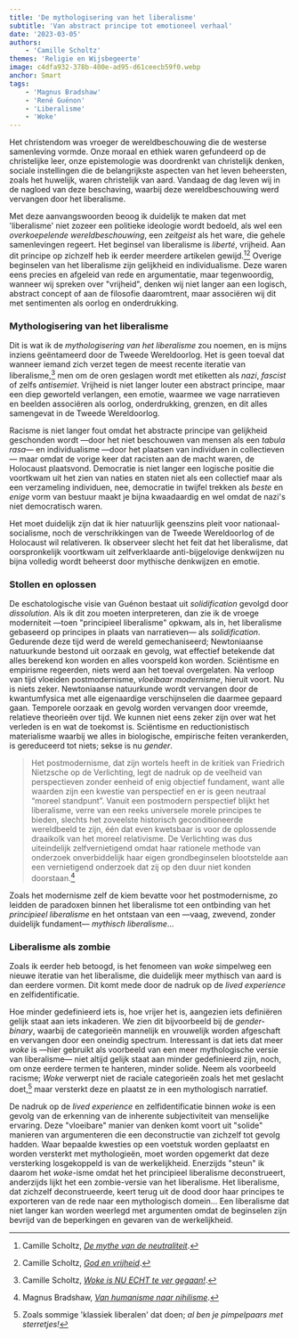 ```yaml
---
title: 'De mythologisering van het liberalisme'
subtitle: 'Van abstract principe tot emotioneel verhaal'
date: '2023-03-05'
authors:
    - 'Camille Scholtz'
themes: 'Religie en Wijsbegeerte'
image: c4dfa932-378b-400e-ad95-d61ceecb59f0.webp
anchor: Smart
tags:
    - 'Magnus Bradshaw'
    - 'René Guénon'
    - 'Liberalisme'
    - 'Woke'
---
```


Het christendom was vroeger de wereldbeschouwing die de westerse samenleving vormde. Onze moraal en ethiek waren gefundeerd op de christelijke leer, onze epistemologie was doordrenkt van christelijk denken, sociale instellingen die de belangrijkste aspecten van het leven beheersten, zoals het huwelijk, waren christelijk van aard. Vandaag de dag leven wij in de nagloed van deze beschaving, waarbij deze wereldbeschouwing werd vervangen door het liberalisme.

Met deze aanvangswoorden beoog ik duidelijk te maken dat met 'liberalisme' niet zozeer een politieke ideologie wordt bedoeld, als wel een *overkoepelende wereldbeschouwing*, een _zeitgeist_ als het ware, die gehele samenlevingen regeert. Het beginsel van liberalisme is _liberté_, vrijheid. Aan dit principe op zichzelf heb ik eerder meerdere artikelen gewijd.[^1][^2] Overige beginselen van het liberalisme zijn gelijkheid en individualisme. Deze waren eens precies en afgeleid van rede en argumentatie, maar tegenwoordig, wanneer wij spreken over "vrijheid", denken wij niet langer aan een logisch, abstract concept of aan de filosofie daaromtrent, maar associëren wij dit met sentimenten als oorlog en onderdrukking.


### Mythologisering van het liberalisme

Dit is wat ik de *mythologisering van het liberalisme* zou noemen, en is mijns inziens geëntameerd door de Tweede Wereldoorlog. Het is geen toeval dat wanneer iemand zich verzet tegen de meest recente iteratie van liberalisme,[^3] men om de oren geslagen wordt met etiketten als *nazi*, *fascist* of zelfs *antisemiet*. Vrijheid is niet langer louter een abstract principe, maar een diep geworteld verlangen, een emotie, waarmee we vage narratieven en beelden associëren als oorlog, onderdrukking, grenzen, en dit alles samengevat in de Tweede Wereldoorlog. 

Racisme is niet langer fout omdat het abstracte principe van gelijkheid geschonden wordt —door het niet beschouwen van mensen als een _tabula rasa_— en individualisme —door het plaatsen van individuen in collectieven— maar omdat de vorige keer dat racisten aan de macht waren, de Holocaust plaatsvond. Democratie is niet langer een logische positie die voortkwam uit het zien van naties en staten niet als een collectief maar als een verzameling individuen, nee, democratie in twijfel trekken als *beste* en *enige* vorm van bestuur maakt je bijna kwaadaardig en wel omdat de nazi's niet democratisch waren.

Het moet duidelijk zijn dat ik hier natuurlijk geenszins pleit voor nationaal-socialisme, noch de verschrikkingen van de Tweede Wereldoorlog of de Holocaust wil relativeren. Ik observeer slecht het feit dat het liberalisme, dat oorspronkelijk voortkwam uit zelfverklaarde anti-bijgelovige denkwijzen nu bijna volledig wordt beheerst door mythische denkwijzen en emotie.


### Stollen en oplossen

De eschatologische visie van Guénon bestaat uit *solidification* gevolgd door *dissolution*. Als ik dit zou moeten interpreteren, dan zie ik de vroege moderniteit —toen "principieel liberalisme" opkwam, als in, het liberalisme gebaseerd op principes in plaats van narratieven— als *solidification*. Gedurende deze tijd werd de wereld gemechaniseerd; Newtoniaanse natuurkunde bestond uit oorzaak en gevolg, wat effectief betekende dat alles berekend kon worden en alles voorspeld kon worden. Sciëntisme en empirisme regeerden, niets werd aan het toeval overgelaten. Na verloop van tijd vloeiden postmodernisme, *vloeibaar modernisme*, hieruit voort. Nu is niets zeker. Newtoniaanse natuurkunde wordt vervangen door de kwantumfysica met alle eigenaardige verschijnselen die daarmee gepaard gaan. Temporele oorzaak en gevolg worden vervangen door vreemde, relatieve theorieën over tijd. We kunnen niet eens zeker zijn over wat het verleden is en wat de toekomst is. Sciëntisme en reductionistisch materialisme waarbij we alles in biologische, empirische feiten verankerden, is gereduceerd tot niets; sekse is nu *gender*.

>Het postmodernisme, dat zijn wortels heeft in de kritiek van Friedrich Nietzsche op de Verlichting, legt de nadruk op de veelheid van perspectieven zonder eenheid of enig objectief fundament, want alle waarden zijn een kwestie van perspectief en er is geen neutraal “moreel standpunt”. Vanuit een postmodern perspectief blijkt het liberalisme, verre van een reeks universele morele principes te bieden, slechts het zoveelste historisch geconditioneerde wereldbeeld te zijn, één dat even kwetsbaar is voor de oplossende draaikolk van het moreel relativisme. De Verlichting was dus uiteindelijk zelfvernietigend omdat haar rationele methode van onderzoek onverbiddelijk haar eigen grondbeginselen blootstelde aan een vernietigend onderzoek dat zij op den duur niet konden doorstaan.[^4]

Zoals het modernisme zelf de kiem bevatte voor het postmodernisme, zo leidden de paradoxen binnen het liberalisme tot een ontbinding van het *principieel liberalisme* en het ontstaan van een —vaag, zwevend, zonder duidelijk fundament— *mythisch liberalisme*...


### Liberalisme als zombie

Zoals ik eerder heb betoogd, is het fenomeen van *woke* simpelweg een nieuwe iteratie van het liberalisme, die duidelijk meer mythisch van aard is dan eerdere vormen. Dit komt mede door de nadruk op de *lived experience* en zelfidentificatie.

Hoe minder gedefinieerd iets is, hoe vrijer het is, aangezien iets definiëren gelijk staat aan iets inkaderen. We zien dit bijvoorbeeld bij de *gender-binary*, waarbij de categorieën mannelijk en vrouwelijk worden afgeschaft en vervangen door een oneindig spectrum. Interessant is dat iets dat meer *woke* is —hier gebruikt als voorbeeld van een meer mythologische versie van liberalisme— niet altijd gelijk staat aan minder gedefinieerd zijn, noch, om onze eerdere termen te hanteren, minder solide. Neem als voorbeeld racisme; *Woke* verwerpt niet de raciale categorieën zoals het met geslacht doet,[^5] maar versterkt deze en plaatst ze in een mythologisch narratief.

De nadruk op de *lived experience* en zelfidentificatie binnen  *woke* is een gevolg van de erkenning van de inherente subjectiviteit van menselijke ervaring. Deze "vloeibare" manier van denken komt voort uit "solide" manieren van argumenteren die een deconstructie van zichzelf tot gevolg hadden. Waar bepaalde kwesties op een voetstuk worden geplaatst en worden versterkt met mythologieën, moet worden opgemerkt dat deze versterking losgekoppeld is van de werkelijkheid. Enerzijds "steun" ik daarom het *woke*-isme omdat het het principieel liberalisme deconstrueert, anderzijds lijkt het een zombie-versie van het liberalisme. Het liberalisme, dat zichzelf deconstrueerde, keert terug uit de dood door haar principes te exporteren van de rede naar een mythologisch domein... Een liberalisme dat niet langer kan worden weerlegd met argumenten omdat de beginselen zijn bevrijd van de beperkingen en gevaren van de werkelijkheid.


[^1]: Camille Scholtz, *[De mythe van de neutraliteit](https://reactionair.nl/artikelen/de-mythe-van-de-neutraliteit/)*.
[^2]: Camille Scholtz, *[God en vrijheid](https://reactionair.nl/artikelen/god-en-vrijheid/)*.
[^3]: Camille Scholtz, *[Woke is NU ECHT te ver gegaan!](https://reactionair.nl/artikelen/woke-is-nu-echt-te-ver-gegaan/)*.
[^4]: Magnus Bradshaw, *[Van humanisme naar nihilisme](https://reactionair.nl/artikelen/van-humanisme-naar-nihilisme/)*.
[^5]: Zoals sommige 'klassiek liberalen' dat doen; *al ben je pimpelpaars met sterretjes!*
